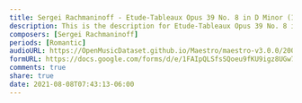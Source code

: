 ```yaml
---
title: Sergei Rachmaninoff - Etude-Tableaux Opus 39 No. 8 in D Minor (1)
description: This is the description for Etude-Tableaux Opus 39 No. 8 in D Minor by Sergei Rachmaninoff
composers: [Sergei Rachmaninoff]
periods: [Romantic]
audioURL: https://OpenMusicDataset.github.io/Maestro/maestro-v3.0.0/2004/MIDI-Unprocessed_SMF_02_R1_2004_01-05_ORIG_MID--AUDIO_02_R1_2004_08_Track08_wav.midi
formURL: https://docs.google.com/forms/d/e/1FAIpQLSfsSQoeu9fKU9igz8UGw7I_1VP6Z5Dc0t3UAAnoRD63B6Q3zQ/viewform
comments: true
share: true
date: 2021-08-08T07:43:13-06:00
---
```

